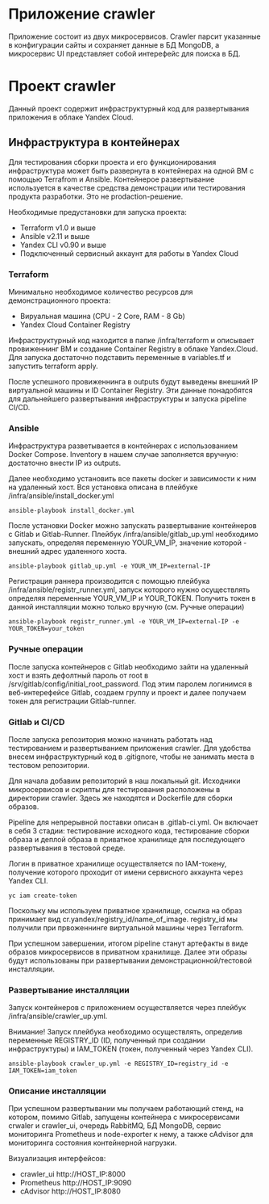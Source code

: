 # Приложение crawler

Приложение состоит из двух микросервисов. Crawler парсит указанные в конфигурации сайты и сохраняет данные в БД MongoDB, а микросервис UI представляет собой интерефейс для поиска в БД.

# Проект crawler

Данный проект содержит инфраструктурный код для развертывания приложения в облаке Yandex Cloud.

## Инфраструктура в контейнерах

Для тестирования сборки проекта и его функционирования инфраструктура может быть развернута в контейнерах на одной ВМ с помощью Terrafrom и Ansible. Контейнерое развертывание используется в качестве средства демонстрации или тестирования продукта разработки. Это не prodaction-решение.

Необходимые предустановки для запуска проекта:

- Terraform v1.0 и выше
- Ansible v2.11 и выше
- Yandex CLI v0.90 и выше
- Подключенный сервисный аккаунт для работы в Yandex Cloud

### Terraform

Минимально необходимое количество ресурсов для демонстрационного проекта:

- Вируальная машина (CPU - 2 Core, RAM - 8 Gb)
- Yandex Cloud Container Registry

Инфраструктурный код находится в папке /infra/terraform и описывает провиженнинг ВМ и создание Container Registry в облаке Yandex.Cloud. Для запуска достаточно подставить переменные в variables.tf и запустить terraform apply.

После успешного провиженнинга в outputs будут выведены внешний IP виртуальной машины и ID Container Registry. Эти данные понадобятся для дальнейшего развертывания инфраструктуры и запуска pipeline CI/CD.

### Ansible

Инфраструктура разветывается в контейнерах с использованием Docker Compose. Inventory в нашем случае заполняется вручную: достаточно внести IP из outputs.

Далее необходимо установить все пакеты docker и зависимости к ним на удаленный хост. Вся установка описана в плейбуке /infra/ansible/install_docker.yml

    ansible-playbook install_docker.yml

После установки Docker можно запускать развертывание контейнеров с Gitlab и Gitlab-Runner. Плейбук /infra/ansible/gitlab_up.yml необходимо запускать, определяя переменную YOUR_VM_IP, значение которой - внешний адрес удаленного хоста.

    ansible-playbook gitlab_up.yml -e YOUR_VM_IP=external-IP

Регистрация раннера производится с помощью плейбука /infra/ansible/registr_runner.yml, запуск которого нужно осуществлять определяя переменные YOUR_VM_IP и YOUR_TOKEN. Получить токен в данной инсталляции можно только вручную (см. Ручные операции)

    ansible-playbook registr_runner.yml -e YOUR_VM_IP=external-IP -e YOUR_TOKEN=your_token

### Ручные операции

После запуска контейнеров с Gitlab необходимо зайти на удаленный хост и взять дефолтный пароль от root в /srv/gitlab/config/initial_root_password. Под этим паролем логинимся в веб-интерефейсе Gitlab, создаем группу и проект и далее получаем токен для регистрации Gitlab-runner.

### Gitlab и CI/CD

После запуска репозитория можно начинать работать над тестированием и развертыванием приложения crawler. Для удобства внесем инфраструктурный код в .gitignore, чтобы не занимать места в тестовом репозитории.

Для начала добавим репозиторий в наш локальный git. Исходники микросервисов и скрипты для тестирования расположены в директории crawler. Здесь же находятся и Dockerfile для сборки образов.

Pipeline для непрерывной поставки описан в .gitlab-ci.yml. Он включает в себя 3 стадии: тестирование исходного кода, тестирование сборки образа и деплой образа в приватное хранилище для последующего развертывания в тестовой среде.

Логин в приватное хранилище осуществляется по IAM-токену, получение которого проходит от имени сервисного аккаунта через Yandex CLI.

    yc iam create-token

Поскольку мы используем приватное хранилище, ссылка на образ принимает вид cr.yandex/registry_id/name_of_image. registry_id мы получили при првоженнинге виртуальной машины через Terraform.

При успешном завершении, итогом pipeline станут артефакты в виде образов микросервисов в приватном хранилище. Далее эти образы будут использованы при развертывании демонстрационной/тестовой инсталляции.

### Развертывание инсталляции

Запуск контейнеров с приложением осуществляется через плейбук /infra/ansible/crawler_up.yml.

Внимание! Запуск плейбука необходимо осуществлять, определив переменные REGISTRY_ID (ID, полученный при создании инфраструктуры) и IAM_TOKEN (токен, полученный через Yandex CLI).

    ansible-playbook crawler_up.yml -e REGISTRY_ID=registry_id -e IAM_TOKEN=iam_token

### Описание инсталляции

При успешном развертывании мы получаем работающий стенд, на котором, помимо Gitlab, запущены контейнера с микросервисами crwaler и crawler_ui, очередь RabbitMQ, БД MongoDB, сервис мониторинга Prometheus и node-exporter к нему, а также cAdvisor для мониторинга состояния контейнерной нагрузки.

Визуализация интерфейсов:

- crawler_ui http://HOST_IP:8000
- Prometheus http://HOST_IP:9090
- cAdvisor http://HOST_IP:8080
